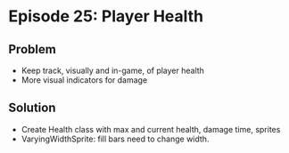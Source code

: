 Episode 25: Player Health
=========================

Problem
--------

- Keep track, visually and in-game, of player health
- More visual indicators for damage

Solution
--------

- Create Health class with max and current health, damage time, sprites
- VaryingWidthSprite: fill bars need to change width.
